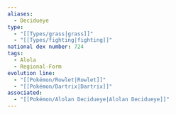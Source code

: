 ```yaml
---
aliases:
  - Decidueye
type:
  - "[[Types/grass|grass]]"
  - "[[Types/fighting|fighting]]"
national dex number: 724
tags:
  - Alola
  - Regional-Form
evolution line:
  - "[[Pokémon/Rowlet|Rowlet]]"
  - "[[Pokémon/Dartrix|Dartrix]]"
associated:
  - "[[Pokémon/Alolan Decidueye|Alolan Decidueye]]"
---
```

